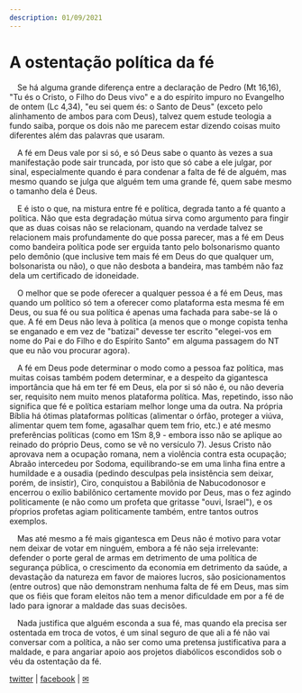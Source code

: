 ```yaml
---
description: 01/09/2021
---
```


# A ostentação política da fé

<p>&emsp;Se há alguma grande diferença entre a declaração de Pedro (Mt 16,16), "Tu és o Cristo, o Filho do Deus vivo" e a do espírito impuro no Evangelho de ontem (Lc 4,34), "eu sei quem és: o Santo de Deus" (exceto pelo alinhamento de ambos para com Deus), talvez quem estude teologia a fundo saiba, porque os dois não me parecem estar dizendo coisas muito diferentes além das palavras que usaram.</p>
<p>&emsp;A fé em Deus vale por si só, e só Deus sabe o quanto às vezes a sua manifestação pode sair truncada, por isto que só cabe a ele julgar, por sinal, especialmente quando é para condenar a falta de fé de alguém, mas mesmo quando se julga que alguém tem uma grande fé, quem sabe mesmo o tamanho dela é Deus.</p>
<p>&emsp;E é isto o que, na mistura entre fé e política, degrada tanto a fé quanto a política. Não que esta degradação mútua sirva como argumento para fingir que as duas coisas não se relacionam, quando na verdade talvez se relacionem mais profundamente do que possa parecer, mas a fé em Deus como bandeira política pode ser erguida tanto pelo bolsonarismo quanto pelo demônio (que inclusive tem mais fé em Deus do que qualquer um, bolsonarista ou não), o que não desbota a bandeira, mas também não faz dela um certificado de idoneidade.</p>
<p>&emsp;O melhor que se pode oferecer a qualquer pessoa é a fé em Deus, mas quando um político só tem a oferecer como plataforma esta mesma fé em Deus, ou sua fé ou sua política é apenas uma fachada para sabe-se lá o que. A fé em Deus não leva à política (a menos que o monge copista tenha se enganado e em vez de "batizai" devesse ter escrito "elegei-vos em nome do Pai e do Filho e do Espírito Santo" em alguma passagem do NT que eu não vou procurar agora).</p>
<p>&emsp;A fé em Deus pode determinar o modo como a pessoa faz política, mas muitas coisas também podem determinar, e a despeito da gigantesca importância que há em ter fé em Deus, ela por si só não é, ou não deveria ser, requisito nem muito menos plataforma política. Mas, repetindo, isso não significa que fé e política estariam melhor longe uma da outra. Na própria Bíblia há ótimas plataformas políticas (alimentar o órfão, proteger a viúva, alimentar quem tem fome, agasalhar quem tem frio, etc.) e até mesmo preferências políticas (como em 1Sm 8,9 - embora isso não se aplique ao reinado do próprio Deus, como se vê no versículo 7). Jesus Cristo não aprovava nem a ocupação romana, nem a violência contra esta ocupação; Abraão intercedeu por Sodoma, equilibrando-se em uma linha fina entre a humildade e a ousadia (pedindo desculpas pela insistência sem deixar, porém, de insistir), Ciro, conquistou a Babilônia de Nabucodonosor e encerrou o exílio babilônico certamente movido por Deus, mas o fez agindo politicamente (e não como um profeta que gritasse "ouvi, Israel"), e os pŕoprios profetas agiam politicamente também, entre tantos outros exemplos.</p>
<p>&emsp;Mas até mesmo a fé mais gigantesca em Deus não é motivo para votar nem deixar de votar em ninguém, embora a fé não seja irrelevante: defender o porte geral de armas em detrimento de uma política de segurança pública, o crescimento da economia em detrimento da saúde, a devastação da natureza em favor de maiores lucros, são posicionamentos (entre outros) que não demonstram nenhuma falta de fé em Deus, mas sim que os fiéis que foram eleitos não tem a menor dificuldade em por a fé de lado para ignorar a maldade das suas decisões.</p>
<p>&emsp;Nada justifica que alguém esconda a sua fé, mas quando ela precisa ser ostentada em troca de votos, é um sinal seguro de que ali a fé não vai conversar com a política, a não ser como uma pretensa justificativa para a maldade, e para angariar apoio aos projetos diabólicos escondidos sob o véu da ostentação da fé.</p>

[twitter](https://twitter.com/mrclmlt) | [facebook](https://www.facebook.com/mrclmlt) | [✉](mailto:mrclmlt@gmail.com)
